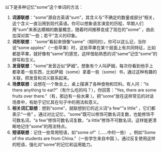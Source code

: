 以下是多种记忆“some”这个单词的方法：
1. **词源联想**：“some”源自古英语“sum”，其含义与“不确定的数量或部分”相关，这个含义一直沿用到现代英语。你可以想象语言演变的历程，早期人们用“sum”来表达模糊的数量概念，随着时间推移变成了现在的“some” ，由此加深对其“一些；若干”含义的印象。
2. **词形联想**： “some”看起来很像“same”（相同的）。你可以这么记，当你说“some apples”（一些苹果）时，这些苹果在某个层面上有共同特征，比如都是苹果，就好像有“same”的感觉，这样借助熟悉的词“same”记住“some”的拼写和含义。
3. **发音联想**：“some”发音近似“萨姆”。想象有个人叫萨姆，每次你看到他手上都拿着一些东西，比如萨姆（some）拿着一些（some）书，通过这种有趣的关联，把发音和词义联系起来。
4. **场景联想**：设想在一个聚会上，桌上摆满了各种食物和饮料。有人问：“Is there anything to eat?”（有什么吃的吗？），你回答：“Yes, there are some fruits over there.”（有，那边有一些水果 ）。把“some”放在这样常见的对话场景中，有助于记忆其在句子中的用法和意义。
5. **相关词汇联想**：想到“some”，就联想到它的近义词“a few”“a little” ，它们都表示“一些” 。通过对比记忆，“some”既可以修饰可数名词复数，也能修饰不可数名词，“a few”修饰可数名词复数，“a little”修饰不可数名词，这样能更清晰地记住“some”的用法特点。
6. **短语联想**：记住一些常用短语，如“some of”（……中的一些） 。例如“Some of the students are from China.”（一些学生来自中国 ）。通过反复使用这样的短语，强化对“some”的记忆和运用能力。 